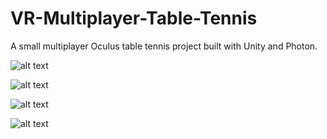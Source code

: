 # VR-Multiplayer-Table-Tennis
A small multiplayer Oculus table tennis project built with Unity and Photon.

![alt text](https://contentfish-frontend.s3.eu-west-2.amazonaws.com/assets/VR_TT_1.png?response-content-disposition=inline&X-Amz-Security-Token=IQoJb3JpZ2luX2VjELz%2F%2F%2F%2F%2F%2F%2F%2F%2F%2FwEaCWV1LXdlc3QtMiJIMEYCIQCQ9UVpozSK4SOca%2FD%2BYNfLgnWz2ajGO7GS5fSHkSyaZwIhAPNWbbDocopHrF80SxCilbFxSg8dNA0xM0NbWrq7Z5UQKoMDCJX%2F%2F%2F%2F%2F%2F%2F%2F%2F%2FwEQABoMMDE1MDkyMDQwMzk4Igxl9MzCw9Y%2BkV5mUIgq1wJ%2F0cUNWoyJfHo4cOVG954aS82PImsek8kmiHvfl5jwG80ED18zjtIsrAruH6H0fcVE9HHbJMfmsNZGpoDiXdPw1Q5fHe%2FYSonAig7CytdvkSGSsrWOBXvnXLU9eLW%2BfFQf4BsLguqYd%2BX%2FKiTb6MNKbYk1Rniht%2BYc5u1WNFoUoaMx8pxdSpp%2FzpQNEGTxRX2ID7xYckMPkgGAlw%2B%2FeJqu1fbucRuaSVOjNSJfrfSdMzCOlbqYvjhnSlhPDlc0g1V%2F9Mem%2FbZTjIG8ze1bWIL%2BfIUGLz9X3XqD8ndcu%2BJnCbiQf7UtqDZreg%2B%2Bubj5Pi%2FzylxSvMlaXWHEEm5aLV1mSg%2BsAalqxpdlpVZb2rLZMv0FqFlAX33a1lJBPfUTxtt0j5aXH6txDJv4YmpFCLbU4cpfXdZhZKLxi34Wrazn4QI38hPsoJwZIJT3N3Y06lqaKhWeTejvMMn97YYGOrICW0CJTHBb%2F782WZ%2BmaG%2B%2FW9D9x6StL93PuBMTowLoY%2BIfYTk%2BNYeJK9iUgznzJYcE8x5REwNR%2F3k7pozFjZfvpwqJ21yywQwDZv%2BZc%2BdS4GCARe1psDbslanf1RXLkIcbfUuifR9DC%2BGwRS3%2BuSKITo0jTipJA1cEhS6aTmwBxV46o7VwLsvcaOk6R2km72N97NbqC8REFXb9rZLs7GuxqNG%2Ft0T5v8HvHajL1iSsiGGSuJ2YDcKmXSBJ12vHSo5x0SXR1SOgT5%2BRLve3ziQPHdLiJFvhosC3mf4QIZfXQ8%2BGM5kCXdT4jW%2BwGqjXvKo5XiXs8Uf8YdfmCHryCTqPHXBa8vo0TrsLYShTIvp1tYahznJa0xHcWrmVyYxudkejynCez7P5bJWYAOe7XoGAf7c1&X-Amz-Algorithm=AWS4-HMAC-SHA256&X-Amz-Date=20210629T201641Z&X-Amz-SignedHeaders=host&X-Amz-Expires=300&X-Amz-Credential=ASIAQHA4OILHB4ISB5FL%2F20210629%2Feu-west-2%2Fs3%2Faws4_request&X-Amz-Signature=e2784acf78d8bdb4cbb261041b2b7cad395097370160cb1173de7fb909e38f39)

![alt text](https://contentfish-frontend.s3.eu-west-2.amazonaws.com/assets/VR_TT_2.png?response-content-disposition=inline&X-Amz-Security-Token=IQoJb3JpZ2luX2VjELz%2F%2F%2F%2F%2F%2F%2F%2F%2F%2FwEaCWV1LXdlc3QtMiJIMEYCIQCQ9UVpozSK4SOca%2FD%2BYNfLgnWz2ajGO7GS5fSHkSyaZwIhAPNWbbDocopHrF80SxCilbFxSg8dNA0xM0NbWrq7Z5UQKoMDCJX%2F%2F%2F%2F%2F%2F%2F%2F%2F%2FwEQABoMMDE1MDkyMDQwMzk4Igxl9MzCw9Y%2BkV5mUIgq1wJ%2F0cUNWoyJfHo4cOVG954aS82PImsek8kmiHvfl5jwG80ED18zjtIsrAruH6H0fcVE9HHbJMfmsNZGpoDiXdPw1Q5fHe%2FYSonAig7CytdvkSGSsrWOBXvnXLU9eLW%2BfFQf4BsLguqYd%2BX%2FKiTb6MNKbYk1Rniht%2BYc5u1WNFoUoaMx8pxdSpp%2FzpQNEGTxRX2ID7xYckMPkgGAlw%2B%2FeJqu1fbucRuaSVOjNSJfrfSdMzCOlbqYvjhnSlhPDlc0g1V%2F9Mem%2FbZTjIG8ze1bWIL%2BfIUGLz9X3XqD8ndcu%2BJnCbiQf7UtqDZreg%2B%2Bubj5Pi%2FzylxSvMlaXWHEEm5aLV1mSg%2BsAalqxpdlpVZb2rLZMv0FqFlAX33a1lJBPfUTxtt0j5aXH6txDJv4YmpFCLbU4cpfXdZhZKLxi34Wrazn4QI38hPsoJwZIJT3N3Y06lqaKhWeTejvMMn97YYGOrICW0CJTHBb%2F782WZ%2BmaG%2B%2FW9D9x6StL93PuBMTowLoY%2BIfYTk%2BNYeJK9iUgznzJYcE8x5REwNR%2F3k7pozFjZfvpwqJ21yywQwDZv%2BZc%2BdS4GCARe1psDbslanf1RXLkIcbfUuifR9DC%2BGwRS3%2BuSKITo0jTipJA1cEhS6aTmwBxV46o7VwLsvcaOk6R2km72N97NbqC8REFXb9rZLs7GuxqNG%2Ft0T5v8HvHajL1iSsiGGSuJ2YDcKmXSBJ12vHSo5x0SXR1SOgT5%2BRLve3ziQPHdLiJFvhosC3mf4QIZfXQ8%2BGM5kCXdT4jW%2BwGqjXvKo5XiXs8Uf8YdfmCHryCTqPHXBa8vo0TrsLYShTIvp1tYahznJa0xHcWrmVyYxudkejynCez7P5bJWYAOe7XoGAf7c1&X-Amz-Algorithm=AWS4-HMAC-SHA256&X-Amz-Date=20210629T201641Z&X-Amz-SignedHeaders=host&X-Amz-Expires=300&X-Amz-Credential=ASIAQHA4OILHB4ISB5FL%2F20210629%2Feu-west-2%2Fs3%2Faws4_request&X-Amz-Signature=e2784acf78d8bdb4cbb261041b2b7cad395097370160cb1173de7fb909e38f39)

![alt text](https://contentfish-frontend.s3.eu-west-2.amazonaws.com/assets/VR_TT_3.png?response-content-disposition=inline&X-Amz-Security-Token=IQoJb3JpZ2luX2VjELz%2F%2F%2F%2F%2F%2F%2F%2F%2F%2FwEaCWV1LXdlc3QtMiJIMEYCIQCQ9UVpozSK4SOca%2FD%2BYNfLgnWz2ajGO7GS5fSHkSyaZwIhAPNWbbDocopHrF80SxCilbFxSg8dNA0xM0NbWrq7Z5UQKoMDCJX%2F%2F%2F%2F%2F%2F%2F%2F%2F%2FwEQABoMMDE1MDkyMDQwMzk4Igxl9MzCw9Y%2BkV5mUIgq1wJ%2F0cUNWoyJfHo4cOVG954aS82PImsek8kmiHvfl5jwG80ED18zjtIsrAruH6H0fcVE9HHbJMfmsNZGpoDiXdPw1Q5fHe%2FYSonAig7CytdvkSGSsrWOBXvnXLU9eLW%2BfFQf4BsLguqYd%2BX%2FKiTb6MNKbYk1Rniht%2BYc5u1WNFoUoaMx8pxdSpp%2FzpQNEGTxRX2ID7xYckMPkgGAlw%2B%2FeJqu1fbucRuaSVOjNSJfrfSdMzCOlbqYvjhnSlhPDlc0g1V%2F9Mem%2FbZTjIG8ze1bWIL%2BfIUGLz9X3XqD8ndcu%2BJnCbiQf7UtqDZreg%2B%2Bubj5Pi%2FzylxSvMlaXWHEEm5aLV1mSg%2BsAalqxpdlpVZb2rLZMv0FqFlAX33a1lJBPfUTxtt0j5aXH6txDJv4YmpFCLbU4cpfXdZhZKLxi34Wrazn4QI38hPsoJwZIJT3N3Y06lqaKhWeTejvMMn97YYGOrICW0CJTHBb%2F782WZ%2BmaG%2B%2FW9D9x6StL93PuBMTowLoY%2BIfYTk%2BNYeJK9iUgznzJYcE8x5REwNR%2F3k7pozFjZfvpwqJ21yywQwDZv%2BZc%2BdS4GCARe1psDbslanf1RXLkIcbfUuifR9DC%2BGwRS3%2BuSKITo0jTipJA1cEhS6aTmwBxV46o7VwLsvcaOk6R2km72N97NbqC8REFXb9rZLs7GuxqNG%2Ft0T5v8HvHajL1iSsiGGSuJ2YDcKmXSBJ12vHSo5x0SXR1SOgT5%2BRLve3ziQPHdLiJFvhosC3mf4QIZfXQ8%2BGM5kCXdT4jW%2BwGqjXvKo5XiXs8Uf8YdfmCHryCTqPHXBa8vo0TrsLYShTIvp1tYahznJa0xHcWrmVyYxudkejynCez7P5bJWYAOe7XoGAf7c1&X-Amz-Algorithm=AWS4-HMAC-SHA256&X-Amz-Date=20210629T201641Z&X-Amz-SignedHeaders=host&X-Amz-Expires=300&X-Amz-Credential=ASIAQHA4OILHB4ISB5FL%2F20210629%2Feu-west-2%2Fs3%2Faws4_request&X-Amz-Signature=e2784acf78d8bdb4cbb261041b2b7cad395097370160cb1173de7fb909e38f39)

![alt text](https://contentfish-frontend.s3.eu-west-2.amazonaws.com/assets/VR_TT_4.png?response-content-disposition=inline&X-Amz-Security-Token=IQoJb3JpZ2luX2VjELz%2F%2F%2F%2F%2F%2F%2F%2F%2F%2FwEaCWV1LXdlc3QtMiJIMEYCIQCQ9UVpozSK4SOca%2FD%2BYNfLgnWz2ajGO7GS5fSHkSyaZwIhAPNWbbDocopHrF80SxCilbFxSg8dNA0xM0NbWrq7Z5UQKoMDCJX%2F%2F%2F%2F%2F%2F%2F%2F%2F%2FwEQABoMMDE1MDkyMDQwMzk4Igxl9MzCw9Y%2BkV5mUIgq1wJ%2F0cUNWoyJfHo4cOVG954aS82PImsek8kmiHvfl5jwG80ED18zjtIsrAruH6H0fcVE9HHbJMfmsNZGpoDiXdPw1Q5fHe%2FYSonAig7CytdvkSGSsrWOBXvnXLU9eLW%2BfFQf4BsLguqYd%2BX%2FKiTb6MNKbYk1Rniht%2BYc5u1WNFoUoaMx8pxdSpp%2FzpQNEGTxRX2ID7xYckMPkgGAlw%2B%2FeJqu1fbucRuaSVOjNSJfrfSdMzCOlbqYvjhnSlhPDlc0g1V%2F9Mem%2FbZTjIG8ze1bWIL%2BfIUGLz9X3XqD8ndcu%2BJnCbiQf7UtqDZreg%2B%2Bubj5Pi%2FzylxSvMlaXWHEEm5aLV1mSg%2BsAalqxpdlpVZb2rLZMv0FqFlAX33a1lJBPfUTxtt0j5aXH6txDJv4YmpFCLbU4cpfXdZhZKLxi34Wrazn4QI38hPsoJwZIJT3N3Y06lqaKhWeTejvMMn97YYGOrICW0CJTHBb%2F782WZ%2BmaG%2B%2FW9D9x6StL93PuBMTowLoY%2BIfYTk%2BNYeJK9iUgznzJYcE8x5REwNR%2F3k7pozFjZfvpwqJ21yywQwDZv%2BZc%2BdS4GCARe1psDbslanf1RXLkIcbfUuifR9DC%2BGwRS3%2BuSKITo0jTipJA1cEhS6aTmwBxV46o7VwLsvcaOk6R2km72N97NbqC8REFXb9rZLs7GuxqNG%2Ft0T5v8HvHajL1iSsiGGSuJ2YDcKmXSBJ12vHSo5x0SXR1SOgT5%2BRLve3ziQPHdLiJFvhosC3mf4QIZfXQ8%2BGM5kCXdT4jW%2BwGqjXvKo5XiXs8Uf8YdfmCHryCTqPHXBa8vo0TrsLYShTIvp1tYahznJa0xHcWrmVyYxudkejynCez7P5bJWYAOe7XoGAf7c1&X-Amz-Algorithm=AWS4-HMAC-SHA256&X-Amz-Date=20210629T201641Z&X-Amz-SignedHeaders=host&X-Amz-Expires=300&X-Amz-Credential=ASIAQHA4OILHB4ISB5FL%2F20210629%2Feu-west-2%2Fs3%2Faws4_request&X-Amz-Signature=e2784acf78d8bdb4cbb261041b2b7cad395097370160cb1173de7fb909e38f39)
